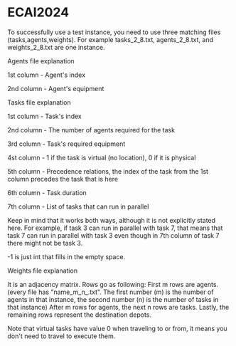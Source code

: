 # ECAI2024

To successfully use a test instance, you need to use three matching files (tasks,agents,weights). For example tasks_2_8.txt, agents_2_8.txt, and weights_2_8.txt are one instance.

Agents file explanation

1st column - Agent's index

2nd column - Agent's equipment

Tasks file explanation

1st column - Task's index

2nd column - The number of agents required for the task

3rd column - Task's required equipment

4st column - 1 if the task is virtual (no location), 0 if it is physical

5th column - Precedence relations, the index of the task from the 1st column precedes the task that is here

6th column - Task duration

7th column - List of tasks that can run in parallel

Keep in mind that it works both ways, although it is not explicitly stated here. For example, if task 3 can run in parallel with task 7, that means that task 7 can run in parallel with task 3 even though in 7th column of task 7 there might not be task 3. 

-1 is just int that fills in the empty space.

Weights file explanation

It is an adjacency matrix. Rows go as following:
First m rows are agents. (every file has "name_m_n_.txt". The first number (m) is the number of agents in that instance, the second number (n) is the number of tasks in that instance)
After m rows for agents, the next n rows are tasks. Lastly, the remaining rows represent the destination depots.

Note that virtual tasks have value 0 when traveling to or from, it means you don't need to travel to execute them.
